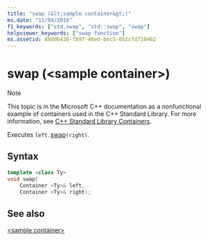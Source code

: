 ```yaml
---
title: "swap (&lt;sample container&gt;)"
ms.date: "11/04/2016"
f1_keywords: ["std.swap", "std::swap", "swap"]
helpviewer_keywords: ["swap function"]
ms.assetid: d8dd6436-fb97-46ed-bec5-052cfd710462
---
```

# swap (&lt;sample container&gt;)

> [!NOTE]
> This topic is in the Microsoft C++ documentation as a nonfunctional example of containers used in the C++ Standard Library. For more information, see [C++ Standard Library Containers](../standard-library/stl-containers.md).

Executes `left.`[swap](../standard-library/container-class-swap.md)`(right)`.

## Syntax

```cpp
template <class Ty>
void swap(
    Container <Ty>& left,
    Container <Ty>& right);
```

## See also

[\<sample container>](../standard-library/sample-container.md)
